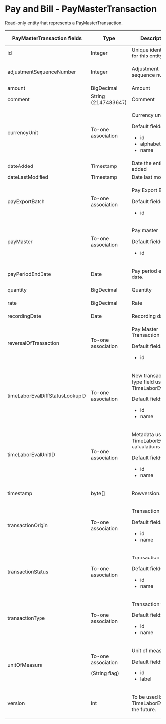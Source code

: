 # Pay and Bill - PayMasterTransaction

Read-only entity that represents a PayMasterTransaction.

<table>
<colgroup>
<col width="20%" />
<col width="20%" />
<col width="20%" />
<col width="20%" />
<col width="20%" />
</colgroup>
<thead>
<tr class="header">
<th>PayMasterTransaction fields</th>
<th>Type</th>
<th>Description</th>
<th>Not null</th>
<th>Read-only</th>
</tr>
</thead>
<tbody>
<tr class="odd">
<td>id</td>
<td>Integer</td>
<td>Unique identifier for this entity</td>
<td>X</td>
<td>X</td>
</tr>
<tr class="even">
<td>adjustmentSequenceNumber</td>
<td><p>Integer</p></td>
<td><p>Adjustment sequence number</p></td>
<td><span>X</span></td>
<td>X</td>
</tr>
<tr class="odd">
<td>amount</td>
<td>BigDecimal</td>
<td>Amount</td>
<td>X</td>
<td> </td>
</tr>
<tr class="even">
<td>comment</td>
<td>String (2147483647)</td>
<td>Comment</td>
<td> </td>
<td>X</td>
</tr>
<tr class="odd">
<td>currencyUnit</td>
<td>To-one association</td>
<td><p>Currency unit</p>
<p>Default fields:</p>
<ul>
<li>id</li>
<li>alphabeticCode</li>
<li>name</li>
</ul></td>
<td>X</td>
<td>X</td>
</tr>
<tr class="even">
<td>dateAdded</td>
<td>Timestamp</td>
<td>Date the entity was added</td>
<td>X</td>
<td>X</td>
</tr>
<tr class="odd">
<td>dateLastModified</td>
<td>Timestamp</td>
<td>Date last modified</td>
<td>X</td>
<td>X</td>
</tr>
<tr class="even">
<td>payExportBatch</td>
<td>To-one association</td>
<td><p>Pay Export Batch</p>
<p>Default fields:</p>
<ul>
<li>id</li>
</ul></td>
<td> </td>
<td>X</td>
</tr>
<tr class="odd">
<td>payMaster</td>
<td>To-one association</td>
<td><p>Pay master</p>
<p>Default fields:</p>
<ul>
<li>id</li>
</ul></td>
<td><span>X</span></td>
<td>X</td>
</tr>
<tr class="even">
<td>payPeriodEndDate</td>
<td>Date</td>
<td><p>Pay period end date.</p></td>
<td> </td>
<td>X</td>
</tr>
<tr class="odd">
<td>quantity</td>
<td>BigDecimal</td>
<td>Quantity</td>
<td>X</td>
<td> </td>
</tr>
<tr class="even">
<td>rate</td>
<td>BigDecimal</td>
<td><p>Rate</p></td>
<td>X</td>
<td> </td>
</tr>
<tr class="odd">
<td>recordingDate</td>
<td>Date</td>
<td>Recording date</td>
<td>X</td>
<td>X</td>
</tr>
<tr class="even">
<td>reversalOfTransaction</td>
<td>To-one association</td>
<td><p>Pay Master Transaction</p>
<p>Default fields:</p>
<ul>
<li>id</li>
</ul></td>
<td> </td>
<td>X</td>
</tr>
<tr class="odd">
<td>timeLaborEvalDiffStatusLookupID</td>
<td><p>To-one association</p></td>
<td><p>New transaction type field used by TimeLaborEval.</p>
<p>Default fields:</p>
<ul>
<li>id</li>
<li>name</li>
</ul></td>
<td> </td>
<td>X</td>
</tr>
<tr class="even">
<td>timeLaborEvalUnitID</td>
<td><p>To-one association</p></td>
<td><p>Metadata used for TimeLaborEval calculations</p>
<p>Default fields:</p>
<ul>
<li>id</li>
<li>name</li>
</ul></td>
<td> </td>
<td>X</td>
</tr>
<tr class="odd">
<td>timestamp</td>
<td>byte[]</td>
<td><p>Rowversion.</p></td>
<td>X</td>
<td>X</td>
</tr>
<tr class="even">
<td>transactionOrigin</td>
<td><p>To-one association</p></td>
<td><p>Transaction origin</p>
<p>Default fields:</p>
<ul>
<li>id</li>
<li>name</li>
</ul></td>
<td>X</td>
<td>X</td>
</tr>
<tr class="odd">
<td>transactionStatus</td>
<td><p>To-one association</p></td>
<td><p>Transaction status</p>
<p>Default fields:</p>
<ul>
<li>id</li>
<li>name</li>
</ul></td>
<td>X</td>
<td>X</td>
</tr>
<tr class="even">
<td>transactionType</td>
<td><p>To-one association</p></td>
<td><p>Transaction type</p>
<p>Default fields:</p>
<ul>
<li>id</li>
<li>name</li>
</ul></td>
<td>X</td>
<td>X</td>
</tr>
<tr class="odd">
<td>unitOfMeasure</td>
<td><p>To-one association</p>
<p>(String flag)</p></td>
<td><p>Unit of measure</p>
<p>Default fields:</p>
<ul>
<li>id</li>
<li>label</li>
</ul></td>
<td>X</td>
<td> </td>
</tr>
<tr class="even">
<td>version</td>
<td>Int</td>
<td><p>To be used by TimeLaborEval in the future.</p></td>
<td> </td>
<td>X</td>
</tr>
</tbody>
</table>


